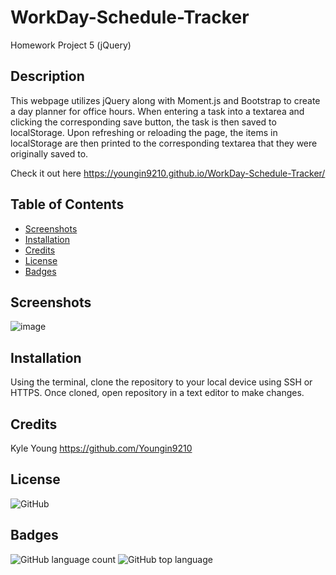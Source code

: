 # WorkDay-Schedule-Tracker

Homework Project 5 (jQuery)

## Description

This webpage utilizes jQuery along with Moment.js and Bootstrap to create a day planner for office hours. When entering a task into a textarea and clicking the corresponding save button, the task is then saved to localStorage. Upon refreshing or reloading the page, the items in localStorage are then printed to the corresponding textarea that they were originally saved to.

Check it out here https://youngin9210.github.io/WorkDay-Schedule-Tracker/

## Table of Contents

- [Screenshots](#screenshots)
- [Installation](#installation)
- [Credits](#credits)
- [License](#license)
- [Badges](#badges)

## Screenshots

![image](assets/images/)

## Installation

Using the terminal, clone the repository to your local device using SSH or HTTPS. Once cloned, open repository in a text editor to make changes.

## Credits

Kyle Young https://github.com/Youngin9210

## License

<img alt="GitHub" src="https://img.shields.io/github/license/youngin9210/WorkDay-Schedule-Tracker">

## Badges

<img alt="GitHub language count" src="https://img.shields.io/github/languages/count/youngin9210/WorkDay-Schedule-Tracker">
<img alt="GitHub top language" src="https://img.shields.io/github/languages/top/youngin9210/WorkDay-Schedule-Tracker">
